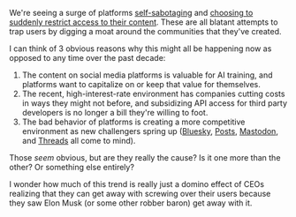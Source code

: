 We're seeing a surge of platforms [self-sabotaging](https://www.reuters.com/technology/twitter-now-needs-users-sign-view-tweets-2023-06-30/) and [choosing to suddenly restrict access to their content](https://www.theverge.com/2023/6/5/23749188/reddit-subreddit-private-protest-api-changes-apollo-charges). These are all blatant attempts to trap users by digging a moat around the communities that they've created. 

I can think of 3 obvious reasons why this might all be happening now as opposed to any time over the past decade:

1. The content on social media platforms is valuable for AI training, and platforms want to capitalize on or keep that value for themselves. 
2. The recent, high-interest-rate environment has companies cutting costs in ways they might not before, and subsidizing API access for third party developers is no longer a bill they're willing to foot.
3. The bad behavior of platforms is creating a more competitive environment as new challengers spring up ([Bluesky](https://bsky.app/), [Posts](https://posts.cv/), [Mastodon](https://joinmastodon.org/), and [Threads](https://www.threads.net/) all come to mind).

Those *seem* obvious, but are they really the cause? Is it one more than the other? Or something else entirely? 

I wonder how much of this trend is really just a domino effect of CEOs realizing that they can get away with screwing over their users because they saw Elon Musk (or some other robber baron) get away with it. 